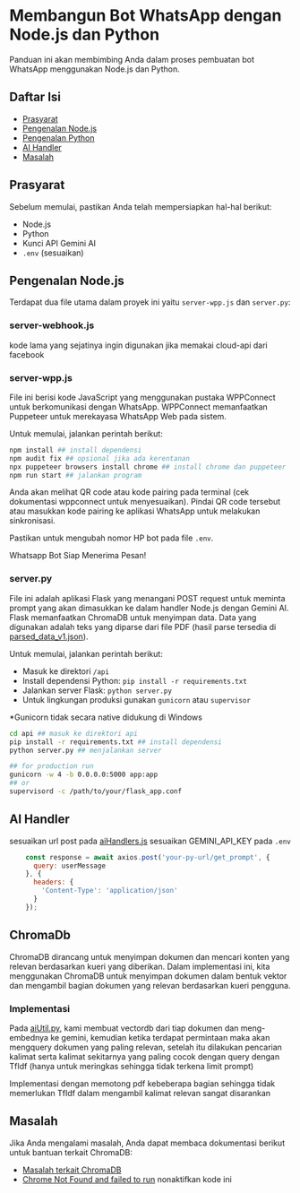 # Membangun Bot WhatsApp dengan Node.js dan Python

Panduan ini akan membimbing Anda dalam proses pembuatan bot WhatsApp menggunakan Node.js dan Python.

## Daftar Isi

- [Prasyarat](#prasyarat)
- [Pengenalan Node.js](#pengenalan-nodejs)
- [Pengenalan Python](#pengenalan-python)
- [AI Handler](#ai-handler)
- [Masalah](#masalah)

## Prasyarat

Sebelum memulai, pastikan Anda telah mempersiapkan hal-hal berikut:

- Node.js
- Python
- Kunci API Gemini AI
- `.env` (sesuaikan)

## Pengenalan Node.js

Terdapat dua file utama dalam proyek ini yaitu `server-wpp.js` dan `server.py`:

### server-webhook.js
kode lama yang sejatinya ingin digunakan jika memakai cloud-api dari facebook

### server-wpp.js

File ini berisi kode JavaScript yang menggunakan pustaka WPPConnect untuk berkomunikasi dengan WhatsApp. WPPConnect memanfaatkan Puppeteer untuk merekayasa WhatsApp Web pada sistem.

Untuk memulai, jalankan perintah berikut:

```bash
npm install ## install dependensi
npm audit fix ## opsional jika ada kerentanan
npx puppeteer browsers install chrome ## install chrome dan puppeteer
npm run start ## jalankan program
```

Anda akan melihat QR code atau kode pairing pada terminal (cek dokumentasi wppconnect untuk menyesuaikan). Pindai QR code tersebut atau masukkan kode pairing ke aplikasi WhatsApp untuk melakukan sinkronisasi.

Pastikan untuk mengubah nomor HP bot pada file `.env`.

Whatsapp Bot Siap Menerima Pesan!

### server.py

File ini adalah aplikasi Flask yang menangani POST request untuk meminta prompt yang akan dimasukkan ke dalam handler Node.js dengan Gemini AI. Flask memanfaatkan ChromaDB untuk menyimpan data. Data yang digunakan adalah teks yang diparse dari file PDF (hasil parse tersedia di [parsed_data_v1.json](./parsed_data_v1.json)).

Untuk memulai, jalankan perintah berikut:

- Masuk ke direktori `/api`
- Install dependensi Python: `pip install -r requirements.txt`
- Jalankan server Flask: `python server.py`
- Untuk lingkungan produksi gunakan `gunicorn` atau `supervisor`

*Gunicorn tidak secara native didukung di Windows

```bash
cd api ## masuk ke direktori api
pip install -r requirements.txt ## install dependensi
python server.py ## menjalankan server

## for production run
gunicorn -w 4 -b 0.0.0.0:5000 app:app
## or
supervisord -c /path/to/your/flask_app.conf
```

## AI Handler
sesuaikan url post pada [aiHandlers.js](./aiHandlers.js)
sesuaikan GEMINI_API_KEY pada `.env`

```javascript
    const response = await axios.post('your-py-url/get_prompt', {
      query: userMessage
    }, {
      headers: {
        'Content-Type': 'application/json'
      }
    });
```

## ChromaDb
ChromaDB dirancang untuk menyimpan dokumen dan mencari konten yang relevan berdasarkan kueri yang diberikan. Dalam implementasi ini, kita menggunakan ChromaDB untuk menyimpan dokumen dalam bentuk vektor dan mengambil bagian dokumen yang relevan berdasarkan kueri pengguna.

### Implementasi
Pada [aiUtil.py](./api/aiUtil.py), kami membuat vectordb dari tiap dokumen dan meng-embednya ke gemini, kemudian ketika terdapat permintaan maka akan mengquery dokumen yang paling relevan, setelah itu dilakukan pencarian kalimat serta kalimat sekitarnya yang paling cocok dengan query dengan TfIdf (hanya untuk meringkas sehingga tidak terkena limit prompt)

Implementasi dengan memotong pdf kebeberapa bagian sehingga tidak memerlukan TfIdf dalam mengambil kalimat relevan sangat disarankan

## Masalah

Jika Anda mengalami masalah, Anda dapat membaca dokumentasi berikut untuk bantuan terkait ChromaDB:

- [Masalah terkait ChromaDB](https://github.com/chroma-core/chroma/issues/189#issuecomment-1454418844)
- [Chrome Not Found and failed to run](./puppeteer.config.cjs) nonaktifkan kode ini